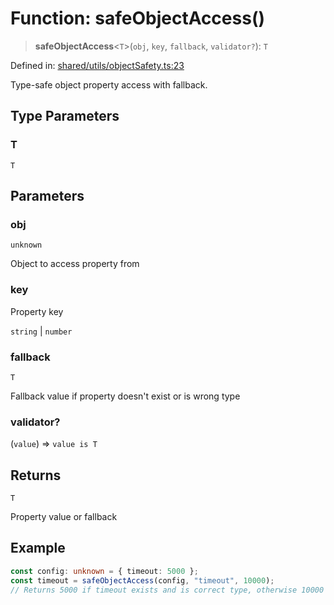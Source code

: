 # Function: safeObjectAccess()

> **safeObjectAccess**\<`T`\>(`obj`, `key`, `fallback`, `validator?`): `T`

Defined in: [shared/utils/objectSafety.ts:23](https://github.com/Nick2bad4u/Uptime-Watcher/blob/dca5483e793478722cd3e6e125cafcec5fc771f0/shared/utils/objectSafety.ts#L23)

Type-safe object property access with fallback.

## Type Parameters

### T

`T`

## Parameters

### obj

`unknown`

Object to access property from

### key

Property key

`string` | `number`

### fallback

`T`

Fallback value if property doesn't exist or is wrong type

### validator?

(`value`) => `value is T`

## Returns

`T`

Property value or fallback

## Example

```typescript
const config: unknown = { timeout: 5000 };
const timeout = safeObjectAccess(config, "timeout", 10000);
// Returns 5000 if timeout exists and is correct type, otherwise 10000
```
